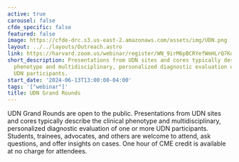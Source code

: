 ```yaml
---
active: true
carousel: false
cfde_specific: false
featured: false
image: https://cfde-drc.s3.us-east-2.amazonaws.com/assets/img/UDN.png
layout: ../../layouts/Outreach.astro
link: https://harvard.zoom.us/webinar/register/WN_9irM6pBCRYefWmHLrQ7Kdg#/registration
short_description: Presentations from UDN sites and cores typically describe the clinical
  phenotype and multidisciplinary, personalized diagnostic evaluation of one or more
  UDN participants.
start_date: '2024-06-13T13:00:00-04:00'
tags: '["webinar"]'
title: UDN Grand Rounds
---
```

UDN Grand Rounds are open to the public. Presentations from UDN sites and cores typically describe the clinical phenotype and multidisciplinary, personalized diagnostic evaluation of one or more UDN participants. Students, trainees, advocates, and others are welcome to attend, ask questions, and offer insights on cases. One hour of CME credit is available at no charge for attendees.